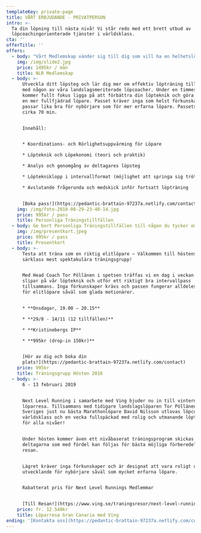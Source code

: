 ```yaml
---
templateKey: private-page
title: VÅRT ERBJUDANDE - PRIVATPERSON
intro: >-
  Ta din löpning till nästa nivå! Vi står redo med ett brett utbud av
  löpcoachingorienterade tjänster i världsklass.
cta: ''
offerTitle: ''
offers:
  - body: "Vårt Medlemskap vänder sig till dig som vill ha en helhetslösning med en personlig landslagsmeriterad Löpcoach som tar ansvar för din träning och utveckling. Via skräddarsydda träningsprogram, kontinuerlig uppföljning och PT-pass tränar vi tillsammans mot gemensamt uppsatta mål. \n\nBland 2018 års medlemmar har 100% slagit nya prydliga personliga rekord. No joke!\n\n* **INDIVIDANPASSAT TRÄNINGSPROGRAM** - Integrera proffsens hemligheter i din träning och bli en mer fullfjädrad löpare\r\n* **KONTINUERLIG UPPFÖLJNING** - Veckovisa samtal med din Löpcoach för uppföljning, analys och justering av ditt träningsprogram\r\n* **PERSONLIGA TRÄNINGSTILLFÄLLEN TILL MEDLEMSPRISER** - Slipa på dina färdigheter och lär dig mer via coachledda löpteknik-, löpstyrke- och kvalitétspass\n\n[Bli medlem!](https://pedantic-brattain-97237a.netlify.com/contact)"
    img: /img/slide2.jpg
    price: 1495kr / mån
    title: NLR Medlemskap
  - body: >-
      Utveckla ditt löpsteg och lär dig mer om effektiv löpträning tillsammans
      med någon av våra landslagsmeriterade löpcoacher. Under en timmes tid
      kommer fullt fokus ligga på att förbättra din löpteknik och göra dig till
      en mer fullfjädrad löpare. Passet kräver inga som helst förkunskaper utan
      passar lika bra för nybörjare som för mer erfarna löpare. Passets längd är
      cirka 70 min.


      Innehåll:


      * Koordinations- och Rörlighetsuppvärming för Löpare

      * Löpteknik och Löpekonomi (teori och praktik)

      * Analys och genomgång av deltagares löpsteg

      * Löptekniklopp i intervallformat (möjlighet att springa sig trött!)

      * Avslutande frågerunda och medskick inför fortsatt löpträning


      [Boka pass!](https://pedantic-brattain-97237a.netlify.com/contact)
    img: /img/foto-2018-08-29-23-40-14.jpg
    price: 995kr / pass
    title: Personliga Träningstillfällen
  - body: Ge bort Personliga Träningstillfällen till någon du tycker om!
    img: /img/presentkort.jpeg
    price: 995kr / pass
    title: Presentkort
  - body: >-
      Testa att träna som en riktig elitlöpare – Välkommen till höstens i
      särklass mest spektakulära träningsgrupp!


      Med Head Coach Tor Pöllänen i spetsen träffas vi en dag i veckan och
      slipar på vår löpteknik och utför ett riktigt bra intervallpass
      tillsammans. Inga förkunskaper krävs och passen fungerar alldeles utmärkt
      för elitlöpare såväl som glada motionärer.


      * **Onsdagar, 19.00 – 20.15**

      * **29/8 - 14/11 (12 tillfällen)**

      * **Kristinebergs IP**

      * **995kr (drop-in 150kr)**


      [Hör av dig och boka din
      plats!](https://pedantic-brattain-97237a.netlify.com/contact)
    price: 995kr
    title: Träningsgrupp Hösten 2018
  - body: >-
      6 - 13 februari 2019


      Next Level Running i samarbete med Ving bjuder nu in till vinterns fetaste
      löparresa. Tillsammans med tidigare landslagslöparen Tor Pöllänen och
      Sveriges just nu bästa Marathonlöpare David Nilsson utlovas löpcoaching i
      världsklass och en vecka fullspäckad med rolig och utmanande löpträning
      för alla nivåer!


      Under hösten kommer även ett nivåbaserat träningsprogram skickas ut till
      deltagarna som med fördel kan följas för bästa möjliga förberedelser inför
      resan.


      Lägret kräver inga förkunskaper och är designat att vara roligt och
      utvecklande för nybörjare såväl som mycket erfarna löpare.


      Rabatterat pris för Next Level Runnings Medlemmar


      [Till Resan!](https://www.ving.se/traningsresor/next-level-running)
    price: fr. 12.540kr
    title: Löparresa Gran Canaria med Ving
ending: '[Kontakta oss](https://pedantic-brattain-97237a.netlify.com/contact)'
---
```



